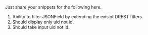 Just share your snippets for the following here.
1) Ability to filter JSONField by extending the exisint DREST filters.
2) Should display only uid not id.
3) Should take input uid not id.